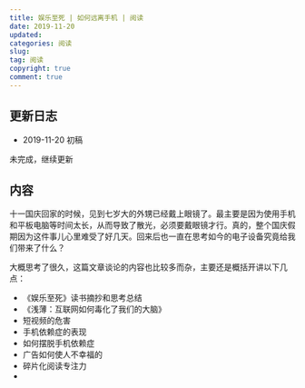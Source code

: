 ```yaml
---
title: 娱乐至死 | 如何远离手机 | 阅读
date: 2019-11-20
updated:
categories: 阅读
slug:  
tag: 阅读
copyright: true
comment: true
---
```


## 更新日志

- 2019-11-20 初稿

未完成，继续更新

## 内容

十一国庆回家的时候，见到七岁大的外甥已经戴上眼镜了。最主要是因为使用手机和平板电脑等时间太长，从而导致了散光，必须要戴眼镜才行。真的，整个国庆假期因为这件事儿心里难受了好几天。回来后也一直在思考如今的电子设备究竟给我们带来了什么？

大概思考了很久，这篇文章谈论的内容也比较多而杂，主要还是概括开讲以下几点：

- 《娱乐至死》读书摘抄和思考总结
- 《浅薄：互联网如何毒化了我们的大脑》
- 短视频的危害
- 手机依赖症的表现
- 如何摆脱手机依赖症
- 广告如何使人不幸福的
- 碎片化阅读专注力
- 